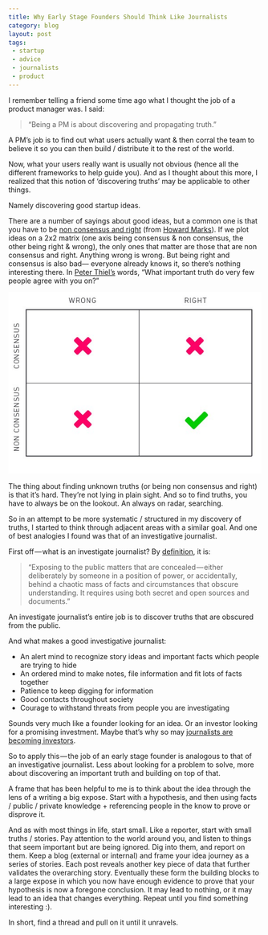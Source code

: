 ```yaml
---
title: Why Early Stage Founders Should Think Like Journalists
category: blog
layout: post
tags: 
 - startup
 - advice
 - journalists
 - product
---
```


I remember telling a friend some time ago what I thought the job of a product manager was. I said:

> “Being a PM is about discovering and propagating truth.”

A PM’s job is to find out what users actually want & then corral the team to believe it so you can then build / distribute it to the rest of the world.

Now, what your users really want is usually not obvious (hence all the different frameworks to help guide you). And as I thought about this more, I realized that this notion of ‘discovering truths’ may be applicable to other things.

Namely discovering good startup ideas.

There are a number of sayings about good ideas, but a common one is that you have to be [non consensus and right](https://25iq.com/2014/06/14/a-dozen-things-ive-learned-from-marc-andreessen/) (from [Howard Marks](https://www.amazon.com/Most-Important-Thing-Thoughtful-Publishing-ebook/dp/B004U5Q1O0/ref=sr_1_1?ie=UTF8&qid=1497747460&sr=8-1&keywords=the+most+important+thing+howard+marks)). If we plot ideas on a 2x2 matrix (one axis being consensus & non consensus, the other being right & wrong), the only ones that matter are those that are non consensus and right. Anything wrong is wrong. But being right and consensus is also bad— everyone already knows it, so there’s nothing interesting there. In [Peter Thiel’s](http://www.seekingintellect.com/2015/01/12/peter-thiel-on-the-seven-questions-a-startup-must-answer.html) words, “What important truth do very few people agree with you on?”

![2x2-wealthfront](/images/wealthfront2x2.jpeg)

The thing about finding unknown truths (or being non consensus and right) is that it’s hard. They’re not lying in plain sight. And so to find truths, you have to always be on the lookout. An always on radar, searching.

So in an attempt to be more systematic / structured in my discovery of truths, I started to think through adjacent areas with a similar goal. And one of best analogies I found was that of an investigative journalist.

First off — what is an investigate journalist? By [definition](http://www.journalismfund.eu/what-investigative-journalism), it is:

>“Exposing to the public matters that are concealed — either deliberately by someone in a position of power, or accidentally, behind a chaotic mass of facts and circumstances that obscure understanding. It requires using both secret and open sources and documents.”

An investigate journalist’s entire job is to discover truths that are obscured from the public.

And what makes a good investigative journalist:

* An alert mind to recognize story ideas and important facts which people are trying to hide
* An ordered mind to make notes, file information and fit lots of facts together
* Patience to keep digging for information
* Good contacts throughout society
* Courage to withstand threats from people you are investigating

Sounds very much like a founder looking for an idea. Or an investor looking for a promising investment. Maybe that’s why so may [journalists are becoming investors](https://pando.com/2015/04/03/whats-it-take-for-a-tech-journalist-to-become-a-successful-venture-capitalist/).

So to apply this — the job of an early stage founder is analogous to that of an investigative journalist. Less about looking for a problem to solve, more about discovering an important truth and building on top of that.

A frame that has been helpful to me is to think about the idea through the lens of a writing a big expose. Start with a hypothesis, and then using facts / public / private knowledge + referencing people in the know to prove or disprove it.

And as with most things in life, start small. Like a reporter, start with small truths / stories. Pay attention to the world around you, and listen to things that seem important but are being ignored. Dig into them, and report on them. Keep a blog (external or internal) and frame your idea journey as a series of stories. Each post reveals another key piece of data that further validates the overarching story. Eventually these form the building blocks to a large expose in which you now have enough evidence to prove that your hypothesis is now a foregone conclusion. It may lead to nothing, or it may lead to an idea that changes everything. Repeat until you find something interesting :).

In short, find a thread and pull on it until it unravels.